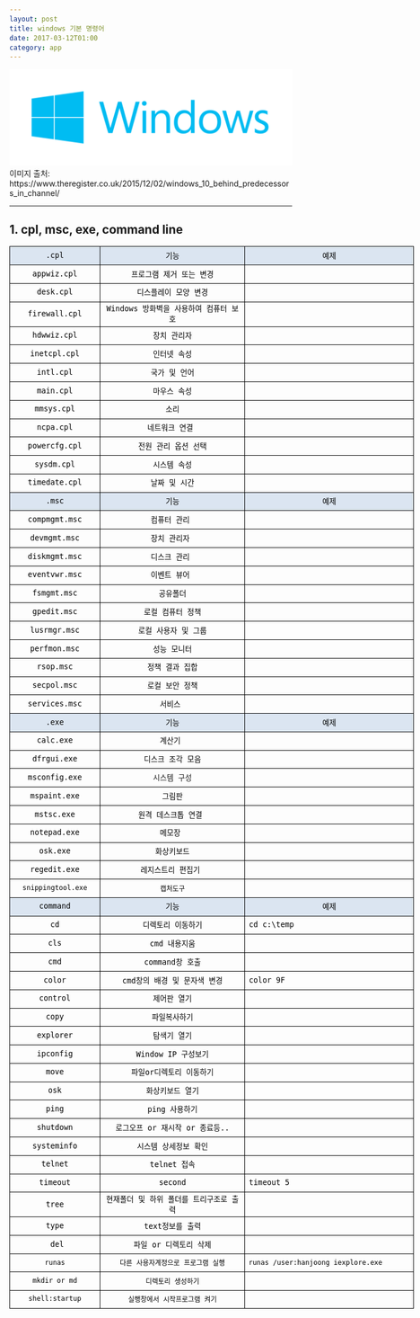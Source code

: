 ```yaml
---
layout: post
title: windows 기본 명령어
date: 2017-03-12T01:00
category: app
---
```


<img class="fit image" src="/images/post/windows.png">
이미지 출처: https://www.theregister.co.uk/2015/12/02/windows_10_behind_predecessors_in_channel/

---
## 1. cpl, msc, exe, command line
<p></p><table class="__se_tbl_ext" border="0" cellpadding="0" cellspacing="0" width="720" style="border-collapse:
 collapse;width:541pt">
 <colgroup><col width="152" style="mso-width-source:userset;mso-width-alt:4323;width:114pt">
 <col width="274" style="mso-width-source:userset;mso-width-alt:7793;width:206pt">
 <col width="294" style="mso-width-source:userset;mso-width-alt:8362;width:221pt">
 </colgroup><tbody><tr height="26" style="mso-height-source:userset;height:20.1pt">
  <td height="26" class="xl68" width="152" style="color:black;
	font-size:10.0pt;
	font-family:굴림, monospace;
	mso-font-charset:129;
	text-align:center;
	border:1px solid windowtext;
	background:#DBE5F1;
	mso-pattern:black none; height:20.1pt;width:114pt">.cpl</td>
  <td class="xl68" width="274" style="height:20.1pt; color:black;
	font-size:10.0pt;
	font-family:굴림, monospace;
	mso-font-charset:129;
	text-align:center;
	border:1px solid windowtext;
	background:#DBE5F1;
	mso-pattern:black none; border-left:none;width:206pt">기능</td>
  <td class="xl68" width="294" style="height:20.1pt; color:black;
	font-size:10.0pt;
	font-family:굴림, monospace;
	mso-font-charset:129;
	text-align:center;
	border:1px solid windowtext;
	background:#DBE5F1;
	mso-pattern:black none; border-left:none;width:221pt">예제</td>
 </tr>
 <tr height="26" style="mso-height-source:userset;height:20.1pt">
  <td height="26" class="xl69" style="width:114pt; color:black;
	font-size:10.0pt;
	font-family:굴림, monospace;
	mso-font-charset:129;
	text-align:center;
	border:1px solid windowtext; height:20.1pt;border-top:none">appwiz.cpl</td>
  <td class="xl69" style="height:20.1pt; width:206pt; color:black;
	font-size:10.0pt;
	font-family:굴림, monospace;
	mso-font-charset:129;
	text-align:center;
	border:1px solid windowtext; border-top:none;border-left:none">프로그램 제거 또는 변경</td>
  <td class="xl70" style="height:20.1pt; width:221pt; color:black;
	font-size:10.0pt;
	font-family:굴림, monospace;
	mso-font-charset:129;
	text-align:left;
	border:1px solid windowtext; border-top:none;border-left:none">　</td>
 </tr>
 <tr height="26" style="mso-height-source:userset;height:20.1pt">
  <td height="26" class="xl69" style="width:114pt; color:black;
	font-size:10.0pt;
	font-family:굴림, monospace;
	mso-font-charset:129;
	text-align:center;
	border:1px solid windowtext; height:20.1pt;border-top:none">desk.cpl</td>
  <td class="xl69" style="height:20.1pt; width:206pt; color:black;
	font-size:10.0pt;
	font-family:굴림, monospace;
	mso-font-charset:129;
	text-align:center;
	border:1px solid windowtext; border-top:none;border-left:none">디스플레이 모양 변경</td>
  <td class="xl70" style="height:20.1pt; width:221pt; color:black;
	font-size:10.0pt;
	font-family:굴림, monospace;
	mso-font-charset:129;
	text-align:left;
	border:1px solid windowtext; border-top:none;border-left:none">　</td>
 </tr>
 <tr height="26" style="mso-height-source:userset;height:20.1pt">
  <td height="26" class="xl69" style="width:114pt; color:black;
	font-size:10.0pt;
	font-family:굴림, monospace;
	mso-font-charset:129;
	text-align:center;
	border:1px solid windowtext; height:20.1pt;border-top:none">firewall.cpl</td>
  <td class="xl69" style="height:20.1pt; width:206pt; color:black;
	font-size:10.0pt;
	font-family:굴림, monospace;
	mso-font-charset:129;
	text-align:center;
	border:1px solid windowtext; border-top:none;border-left:none">Windows 방화벽을 사용하여 컴퓨터
  보호</td>
  <td class="xl70" style="height:20.1pt; width:221pt; color:black;
	font-size:10.0pt;
	font-family:굴림, monospace;
	mso-font-charset:129;
	text-align:left;
	border:1px solid windowtext; border-top:none;border-left:none">　</td>
 </tr>
 <tr height="26" style="mso-height-source:userset;height:20.1pt">
  <td height="26" class="xl69" style="width:114pt; color:black;
	font-size:10.0pt;
	font-family:굴림, monospace;
	mso-font-charset:129;
	text-align:center;
	border:1px solid windowtext; height:20.1pt;border-top:none">hdwwiz.cpl</td>
  <td class="xl69" style="height:20.1pt; width:206pt; color:black;
	font-size:10.0pt;
	font-family:굴림, monospace;
	mso-font-charset:129;
	text-align:center;
	border:1px solid windowtext; border-top:none;border-left:none">장치 관리자</td>
  <td class="xl70" style="height:20.1pt; width:221pt; color:black;
	font-size:10.0pt;
	font-family:굴림, monospace;
	mso-font-charset:129;
	text-align:left;
	border:1px solid windowtext; border-top:none;border-left:none">　</td>
 </tr>
 <tr height="26" style="mso-height-source:userset;height:20.1pt">
  <td height="26" class="xl69" style="width:114pt; color:black;
	font-size:10.0pt;
	font-family:굴림, monospace;
	mso-font-charset:129;
	text-align:center;
	border:1px solid windowtext; height:20.1pt;border-top:none">inetcpl.cpl</td>
  <td class="xl69" style="height:20.1pt; width:206pt; color:black;
	font-size:10.0pt;
	font-family:굴림, monospace;
	mso-font-charset:129;
	text-align:center;
	border:1px solid windowtext; border-top:none;border-left:none">인터넷 속성</td>
  <td class="xl70" style="height:20.1pt; width:221pt; color:black;
	font-size:10.0pt;
	font-family:굴림, monospace;
	mso-font-charset:129;
	text-align:left;
	border:1px solid windowtext; border-top:none;border-left:none">　</td>
 </tr>
 <tr height="26" style="mso-height-source:userset;height:20.1pt">
  <td height="26" class="xl69" style="width:114pt; color:black;
	font-size:10.0pt;
	font-family:굴림, monospace;
	mso-font-charset:129;
	text-align:center;
	border:1px solid windowtext; height:20.1pt;border-top:none">intl.cpl</td>
  <td class="xl69" style="height:20.1pt; width:206pt; color:black;
	font-size:10.0pt;
	font-family:굴림, monospace;
	mso-font-charset:129;
	text-align:center;
	border:1px solid windowtext; border-top:none;border-left:none">국가 및 언어</td>
  <td class="xl70" style="height:20.1pt; width:221pt; color:black;
	font-size:10.0pt;
	font-family:굴림, monospace;
	mso-font-charset:129;
	text-align:left;
	border:1px solid windowtext; border-top:none;border-left:none">　</td>
 </tr>
 <tr height="26" style="mso-height-source:userset;height:20.1pt">
  <td height="26" class="xl69" style="width:114pt; color:black;
	font-size:10.0pt;
	font-family:굴림, monospace;
	mso-font-charset:129;
	text-align:center;
	border:1px solid windowtext; height:20.1pt;border-top:none">main.cpl</td>
  <td class="xl69" style="height:20.1pt; width:206pt; color:black;
	font-size:10.0pt;
	font-family:굴림, monospace;
	mso-font-charset:129;
	text-align:center;
	border:1px solid windowtext; border-top:none;border-left:none">마우스 속성</td>
  <td class="xl70" style="height:20.1pt; width:221pt; color:black;
	font-size:10.0pt;
	font-family:굴림, monospace;
	mso-font-charset:129;
	text-align:left;
	border:1px solid windowtext; border-top:none;border-left:none">　</td>
 </tr>
 <tr height="26" style="mso-height-source:userset;height:20.1pt">
  <td height="26" class="xl69" style="width:114pt; color:black;
	font-size:10.0pt;
	font-family:굴림, monospace;
	mso-font-charset:129;
	text-align:center;
	border:1px solid windowtext; height:20.1pt;border-top:none">mmsys.cpl</td>
  <td class="xl69" style="height:20.1pt; width:206pt; color:black;
	font-size:10.0pt;
	font-family:굴림, monospace;
	mso-font-charset:129;
	text-align:center;
	border:1px solid windowtext; border-top:none;border-left:none">소리</td>
  <td class="xl70" style="height:20.1pt; width:221pt; color:black;
	font-size:10.0pt;
	font-family:굴림, monospace;
	mso-font-charset:129;
	text-align:left;
	border:1px solid windowtext; border-top:none;border-left:none">　</td>
 </tr>
 <tr height="26" style="mso-height-source:userset;height:20.1pt">
  <td height="26" class="xl69" style="width:114pt; color:black;
	font-size:10.0pt;
	font-family:굴림, monospace;
	mso-font-charset:129;
	text-align:center;
	border:1px solid windowtext; height:20.1pt;border-top:none">ncpa.cpl</td>
  <td class="xl69" style="height:20.1pt; width:206pt; color:black;
	font-size:10.0pt;
	font-family:굴림, monospace;
	mso-font-charset:129;
	text-align:center;
	border:1px solid windowtext; border-top:none;border-left:none">네트워크 연결&nbsp;</td>
  <td class="xl70" style="height:20.1pt; width:221pt; color:black;
	font-size:10.0pt;
	font-family:굴림, monospace;
	mso-font-charset:129;
	text-align:left;
	border:1px solid windowtext; border-top:none;border-left:none">　</td>
 </tr>
 <tr height="26" style="mso-height-source:userset;height:20.1pt">
  <td height="26" class="xl69" style="width:114pt; color:black;
	font-size:10.0pt;
	font-family:굴림, monospace;
	mso-font-charset:129;
	text-align:center;
	border:1px solid windowtext; height:20.1pt;border-top:none">powercfg.cpl</td>
  <td class="xl69" style="height:20.1pt; width:206pt; color:black;
	font-size:10.0pt;
	font-family:굴림, monospace;
	mso-font-charset:129;
	text-align:center;
	border:1px solid windowtext; border-top:none;border-left:none">전원 관리 옵션 선택</td>
  <td class="xl70" style="height:20.1pt; width:221pt; color:black;
	font-size:10.0pt;
	font-family:굴림, monospace;
	mso-font-charset:129;
	text-align:left;
	border:1px solid windowtext; border-top:none;border-left:none">　</td>
 </tr>
 <tr height="26" style="mso-height-source:userset;height:20.1pt">
  <td height="26" class="xl69" style="width:114pt; color:black;
	font-size:10.0pt;
	font-family:굴림, monospace;
	mso-font-charset:129;
	text-align:center;
	border:1px solid windowtext; height:20.1pt;border-top:none">sysdm.cpl</td>
  <td class="xl69" style="height:20.1pt; width:206pt; color:black;
	font-size:10.0pt;
	font-family:굴림, monospace;
	mso-font-charset:129;
	text-align:center;
	border:1px solid windowtext; border-top:none;border-left:none">시스템 속성</td>
  <td class="xl70" style="height:20.1pt; width:221pt; color:black;
	font-size:10.0pt;
	font-family:굴림, monospace;
	mso-font-charset:129;
	text-align:left;
	border:1px solid windowtext; border-top:none;border-left:none">　</td>
 </tr>
 <tr height="26" style="mso-height-source:userset;height:20.1pt">
  <td height="26" class="xl69" style="width:114pt; color:black;
	font-size:10.0pt;
	font-family:굴림, monospace;
	mso-font-charset:129;
	text-align:center;
	border:1px solid windowtext; height:20.1pt;border-top:none">timedate.cpl</td>
  <td class="xl69" style="height:20.1pt; width:206pt; color:black;
	font-size:10.0pt;
	font-family:굴림, monospace;
	mso-font-charset:129;
	text-align:center;
	border:1px solid windowtext; border-top:none;border-left:none">날짜 및 시간</td>
  <td class="xl70" style="height:20.1pt; width:221pt; color:black;
	font-size:10.0pt;
	font-family:굴림, monospace;
	mso-font-charset:129;
	text-align:left;
	border:1px solid windowtext; border-top:none;border-left:none">　</td>
 </tr>
 <tr height="26" style="mso-height-source:userset;height:20.1pt">
  <td height="26" class="xl68" style="width:114pt; color:black;
	font-size:10.0pt;
	font-family:굴림, monospace;
	mso-font-charset:129;
	text-align:center;
	border:1px solid windowtext;
	background:#DBE5F1;
	mso-pattern:black none; height:20.1pt;border-top:none">.msc</td>
  <td class="xl68" style="height:20.1pt; width:206pt; color:black;
	font-size:10.0pt;
	font-family:굴림, monospace;
	mso-font-charset:129;
	text-align:center;
	border:1px solid windowtext;
	background:#DBE5F1;
	mso-pattern:black none; border-top:none;border-left:none">기능</td>
  <td class="xl68" style="height:20.1pt; width:221pt; color:black;
	font-size:10.0pt;
	font-family:굴림, monospace;
	mso-font-charset:129;
	text-align:center;
	border:1px solid windowtext;
	background:#DBE5F1;
	mso-pattern:black none; border-top:none;border-left:none">예제</td>
 </tr>
 <tr height="26" style="mso-height-source:userset;height:20.1pt">
  <td height="26" class="xl69" style="width:114pt; color:black;
	font-size:10.0pt;
	font-family:굴림, monospace;
	mso-font-charset:129;
	text-align:center;
	border:1px solid windowtext; height:20.1pt;border-top:none">compmgmt.msc</td>
  <td class="xl69" style="height:20.1pt; width:206pt; color:black;
	font-size:10.0pt;
	font-family:굴림, monospace;
	mso-font-charset:129;
	text-align:center;
	border:1px solid windowtext; border-top:none;border-left:none">컴퓨터 관리&nbsp;</td>
  <td class="xl70" style="height:20.1pt; width:221pt; color:black;
	font-size:10.0pt;
	font-family:굴림, monospace;
	mso-font-charset:129;
	text-align:left;
	border:1px solid windowtext; border-top:none;border-left:none">　</td>
 </tr>
 <tr height="26" style="mso-height-source:userset;height:20.1pt">
  <td height="26" class="xl69" style="width:114pt; color:black;
	font-size:10.0pt;
	font-family:굴림, monospace;
	mso-font-charset:129;
	text-align:center;
	border:1px solid windowtext; height:20.1pt;border-top:none">devmgmt.msc</td>
  <td class="xl69" style="height:20.1pt; width:206pt; color:black;
	font-size:10.0pt;
	font-family:굴림, monospace;
	mso-font-charset:129;
	text-align:center;
	border:1px solid windowtext; border-top:none;border-left:none">장치 관리자&nbsp;</td>
  <td class="xl70" style="height:20.1pt; width:221pt; color:black;
	font-size:10.0pt;
	font-family:굴림, monospace;
	mso-font-charset:129;
	text-align:left;
	border:1px solid windowtext; border-top:none;border-left:none">　</td>
 </tr>
 <tr height="26" style="mso-height-source:userset;height:20.1pt">
  <td height="26" class="xl69" style="width:114pt; color:black;
	font-size:10.0pt;
	font-family:굴림, monospace;
	mso-font-charset:129;
	text-align:center;
	border:1px solid windowtext; height:20.1pt;border-top:none">diskmgmt.msc</td>
  <td class="xl69" style="height:20.1pt; width:206pt; color:black;
	font-size:10.0pt;
	font-family:굴림, monospace;
	mso-font-charset:129;
	text-align:center;
	border:1px solid windowtext; border-top:none;border-left:none">디스크 관리&nbsp;</td>
  <td class="xl70" style="height:20.1pt; width:221pt; color:black;
	font-size:10.0pt;
	font-family:굴림, monospace;
	mso-font-charset:129;
	text-align:left;
	border:1px solid windowtext; border-top:none;border-left:none">　</td>
 </tr>
 <tr height="26" style="mso-height-source:userset;height:20.1pt">
  <td height="26" class="xl69" style="width:114pt; color:black;
	font-size:10.0pt;
	font-family:굴림, monospace;
	mso-font-charset:129;
	text-align:center;
	border:1px solid windowtext; height:20.1pt;border-top:none">eventvwr.msc</td>
  <td class="xl69" style="height:20.1pt; width:206pt; color:black;
	font-size:10.0pt;
	font-family:굴림, monospace;
	mso-font-charset:129;
	text-align:center;
	border:1px solid windowtext; border-top:none;border-left:none">이벤트 뷰어&nbsp;</td>
  <td class="xl70" style="height:20.1pt; width:221pt; color:black;
	font-size:10.0pt;
	font-family:굴림, monospace;
	mso-font-charset:129;
	text-align:left;
	border:1px solid windowtext; border-top:none;border-left:none">　</td>
 </tr>
 <tr height="26" style="mso-height-source:userset;height:20.1pt">
  <td height="26" class="xl69" style="width:114pt; color:black;
	font-size:10.0pt;
	font-family:굴림, monospace;
	mso-font-charset:129;
	text-align:center;
	border:1px solid windowtext; height:20.1pt;border-top:none">fsmgmt.msc</td>
  <td class="xl69" style="height:20.1pt; width:206pt; color:black;
	font-size:10.0pt;
	font-family:굴림, monospace;
	mso-font-charset:129;
	text-align:center;
	border:1px solid windowtext; border-top:none;border-left:none">공유폴더</td>
  <td class="xl70" style="height:20.1pt; width:221pt; color:black;
	font-size:10.0pt;
	font-family:굴림, monospace;
	mso-font-charset:129;
	text-align:left;
	border:1px solid windowtext; border-top:none;border-left:none">　</td>
 </tr>
 <tr height="26" style="mso-height-source:userset;height:20.1pt">
  <td height="26" class="xl69" style="width:114pt; color:black;
	font-size:10.0pt;
	font-family:굴림, monospace;
	mso-font-charset:129;
	text-align:center;
	border:1px solid windowtext; height:20.1pt;border-top:none">gpedit.msc</td>
  <td class="xl69" style="height:20.1pt; width:206pt; color:black;
	font-size:10.0pt;
	font-family:굴림, monospace;
	mso-font-charset:129;
	text-align:center;
	border:1px solid windowtext; border-top:none;border-left:none">로컬 컴퓨터 정책</td>
  <td class="xl70" style="height:20.1pt; width:221pt; color:black;
	font-size:10.0pt;
	font-family:굴림, monospace;
	mso-font-charset:129;
	text-align:left;
	border:1px solid windowtext; border-top:none;border-left:none">　</td>
 </tr>
 <tr height="26" style="mso-height-source:userset;height:20.1pt">
  <td height="26" class="xl69" style="width:114pt; color:black;
	font-size:10.0pt;
	font-family:굴림, monospace;
	mso-font-charset:129;
	text-align:center;
	border:1px solid windowtext; height:20.1pt;border-top:none">lusrmgr.msc</td>
  <td class="xl69" style="height:20.1pt; width:206pt; color:black;
	font-size:10.0pt;
	font-family:굴림, monospace;
	mso-font-charset:129;
	text-align:center;
	border:1px solid windowtext; border-top:none;border-left:none">로컬 사용자 및 그룹</td>
  <td class="xl70" style="height:20.1pt; width:221pt; color:black;
	font-size:10.0pt;
	font-family:굴림, monospace;
	mso-font-charset:129;
	text-align:left;
	border:1px solid windowtext; border-top:none;border-left:none">　</td>
 </tr>
 <tr height="26" style="mso-height-source:userset;height:20.1pt">
  <td height="26" class="xl69" style="width:114pt; color:black;
	font-size:10.0pt;
	font-family:굴림, monospace;
	mso-font-charset:129;
	text-align:center;
	border:1px solid windowtext; height:20.1pt;border-top:none">perfmon.msc</td>
  <td class="xl69" style="height:20.1pt; width:206pt; color:black;
	font-size:10.0pt;
	font-family:굴림, monospace;
	mso-font-charset:129;
	text-align:center;
	border:1px solid windowtext; border-top:none;border-left:none">성능 모니터</td>
  <td class="xl70" style="height:20.1pt; width:221pt; color:black;
	font-size:10.0pt;
	font-family:굴림, monospace;
	mso-font-charset:129;
	text-align:left;
	border:1px solid windowtext; border-top:none;border-left:none">　</td>
 </tr>
 <tr height="26" style="mso-height-source:userset;height:20.1pt">
  <td height="26" class="xl69" style="width:114pt; color:black;
	font-size:10.0pt;
	font-family:굴림, monospace;
	mso-font-charset:129;
	text-align:center;
	border:1px solid windowtext; height:20.1pt;border-top:none">rsop.msc</td>
  <td class="xl69" style="height:20.1pt; width:206pt; color:black;
	font-size:10.0pt;
	font-family:굴림, monospace;
	mso-font-charset:129;
	text-align:center;
	border:1px solid windowtext; border-top:none;border-left:none">정책 결과 집합</td>
  <td class="xl70" style="height:20.1pt; width:221pt; color:black;
	font-size:10.0pt;
	font-family:굴림, monospace;
	mso-font-charset:129;
	text-align:left;
	border:1px solid windowtext; border-top:none;border-left:none">　</td>
 </tr>
 <tr height="26" style="mso-height-source:userset;height:20.1pt">
  <td height="26" class="xl69" style="width:114pt; color:black;
	font-size:10.0pt;
	font-family:굴림, monospace;
	mso-font-charset:129;
	text-align:center;
	border:1px solid windowtext; height:20.1pt;border-top:none">secpol.msc</td>
  <td class="xl69" style="height:20.1pt; width:206pt; color:black;
	font-size:10.0pt;
	font-family:굴림, monospace;
	mso-font-charset:129;
	text-align:center;
	border:1px solid windowtext; border-top:none;border-left:none">로컬 보안 정책</td>
  <td class="xl70" style="height:20.1pt; width:221pt; color:black;
	font-size:10.0pt;
	font-family:굴림, monospace;
	mso-font-charset:129;
	text-align:left;
	border:1px solid windowtext; border-top:none;border-left:none">　</td>
 </tr>
 <tr height="26" style="mso-height-source:userset;height:20.1pt">
  <td height="26" class="xl69" style="width:114pt; color:black;
	font-size:10.0pt;
	font-family:굴림, monospace;
	mso-font-charset:129;
	text-align:center;
	border:1px solid windowtext; height:20.1pt;border-top:none">services.msc</td>
  <td class="xl69" style="height:20.1pt; width:206pt; color:black;
	font-size:10.0pt;
	font-family:굴림, monospace;
	mso-font-charset:129;
	text-align:center;
	border:1px solid windowtext; border-top:none;border-left:none">서비스&nbsp;</td>
  <td class="xl70" style="height:20.1pt; width:221pt; color:black;
	font-size:10.0pt;
	font-family:굴림, monospace;
	mso-font-charset:129;
	text-align:left;
	border:1px solid windowtext; border-top:none;border-left:none">　</td>
 </tr>
 <tr height="26" style="mso-height-source:userset;height:20.1pt">
  <td height="26" class="xl68" style="width:114pt; color:black;
	font-size:10.0pt;
	font-family:굴림, monospace;
	mso-font-charset:129;
	text-align:center;
	border:1px solid windowtext;
	background:#DBE5F1;
	mso-pattern:black none; height:20.1pt;border-top:none">.exe</td>
  <td class="xl68" style="height:20.1pt; width:206pt; color:black;
	font-size:10.0pt;
	font-family:굴림, monospace;
	mso-font-charset:129;
	text-align:center;
	border:1px solid windowtext;
	background:#DBE5F1;
	mso-pattern:black none; border-top:none;border-left:none">기능</td>
  <td class="xl68" style="height:20.1pt; width:221pt; color:black;
	font-size:10.0pt;
	font-family:굴림, monospace;
	mso-font-charset:129;
	text-align:center;
	border:1px solid windowtext;
	background:#DBE5F1;
	mso-pattern:black none; border-top:none;border-left:none">예제</td>
 </tr>
 <tr height="26" style="mso-height-source:userset;height:20.1pt">
  <td height="26" class="xl69" style="width:114pt; color:black;
	font-size:10.0pt;
	font-family:굴림, monospace;
	mso-font-charset:129;
	text-align:center;
	border:1px solid windowtext; height:20.1pt;border-top:none">calc.exe</td>
  <td class="xl69" style="height:20.1pt; width:206pt; color:black;
	font-size:10.0pt;
	font-family:굴림, monospace;
	mso-font-charset:129;
	text-align:center;
	border:1px solid windowtext; border-top:none;border-left:none">계산기&nbsp;</td>
  <td class="xl70" style="height:20.1pt; width:221pt; color:black;
	font-size:10.0pt;
	font-family:굴림, monospace;
	mso-font-charset:129;
	text-align:left;
	border:1px solid windowtext; border-top:none;border-left:none">　</td>
 </tr>
 <tr height="26" style="mso-height-source:userset;height:20.1pt">
  <td height="26" class="xl69" style="width:114pt; color:black;
	font-size:10.0pt;
	font-family:굴림, monospace;
	mso-font-charset:129;
	text-align:center;
	border:1px solid windowtext; height:20.1pt;border-top:none">dfrgui.exe</td>
  <td class="xl69" style="height:20.1pt; width:206pt; color:black;
	font-size:10.0pt;
	font-family:굴림, monospace;
	mso-font-charset:129;
	text-align:center;
	border:1px solid windowtext; border-top:none;border-left:none">디스크 조각 모음</td>
  <td class="xl70" style="height:20.1pt; width:221pt; color:black;
	font-size:10.0pt;
	font-family:굴림, monospace;
	mso-font-charset:129;
	text-align:left;
	border:1px solid windowtext; border-top:none;border-left:none">　</td>
 </tr>
 <tr height="26" style="mso-height-source:userset;height:20.1pt">
  <td height="26" class="xl69" style="width:114pt; color:black;
	font-size:10.0pt;
	font-family:굴림, monospace;
	mso-font-charset:129;
	text-align:center;
	border:1px solid windowtext; height:20.1pt;border-top:none">msconfig.exe</td>
  <td class="xl71" style="height:20.1pt; width:206pt; font-size:10.0pt;
	font-family:굴림, monospace;
	mso-font-charset:129;
	text-align:center;
	border:1px solid windowtext; border-top:none;border-left:none">시스템 구성</td>
  <td class="xl70" style="height:20.1pt; width:221pt; color:black;
	font-size:10.0pt;
	font-family:굴림, monospace;
	mso-font-charset:129;
	text-align:left;
	border:1px solid windowtext; border-top:none;border-left:none">　</td>
 </tr>
 <tr height="26" style="mso-height-source:userset;height:20.1pt">
  <td height="26" class="xl69" style="width:114pt; color:black;
	font-size:10.0pt;
	font-family:굴림, monospace;
	mso-font-charset:129;
	text-align:center;
	border:1px solid windowtext; height:20.1pt;border-top:none">mspaint.exe</td>
  <td class="xl69" style="height:20.1pt; width:206pt; color:black;
	font-size:10.0pt;
	font-family:굴림, monospace;
	mso-font-charset:129;
	text-align:center;
	border:1px solid windowtext; border-top:none;border-left:none">그림판</td>
  <td class="xl70" style="height:20.1pt; width:221pt; color:black;
	font-size:10.0pt;
	font-family:굴림, monospace;
	mso-font-charset:129;
	text-align:left;
	border:1px solid windowtext; border-top:none;border-left:none">　</td>
 </tr>
 <tr height="26" style="mso-height-source:userset;height:20.1pt">
  <td height="26" class="xl69" style="width:114pt; color:black;
	font-size:10.0pt;
	font-family:굴림, monospace;
	mso-font-charset:129;
	text-align:center;
	border:1px solid windowtext; height:20.1pt;border-top:none">mstsc.exe</td>
  <td class="xl69" style="height:20.1pt; width:206pt; color:black;
	font-size:10.0pt;
	font-family:굴림, monospace;
	mso-font-charset:129;
	text-align:center;
	border:1px solid windowtext; border-top:none;border-left:none">원격 데스크톱 연결&nbsp;</td>
  <td class="xl70" style="height:20.1pt; width:221pt; color:black;
	font-size:10.0pt;
	font-family:굴림, monospace;
	mso-font-charset:129;
	text-align:left;
	border:1px solid windowtext; border-top:none;border-left:none">　</td>
 </tr>
 <tr height="26" style="mso-height-source:userset;height:20.1pt">
  <td height="26" class="xl69" style="width:114pt; color:black;
	font-size:10.0pt;
	font-family:굴림, monospace;
	mso-font-charset:129;
	text-align:center;
	border:1px solid windowtext; height:20.1pt;border-top:none">notepad.exe</td>
  <td class="xl69" style="height:20.1pt; width:206pt; color:black;
	font-size:10.0pt;
	font-family:굴림, monospace;
	mso-font-charset:129;
	text-align:center;
	border:1px solid windowtext; border-top:none;border-left:none">메모장&nbsp;</td>
  <td class="xl70" style="height:20.1pt; width:221pt; color:black;
	font-size:10.0pt;
	font-family:굴림, monospace;
	mso-font-charset:129;
	text-align:left;
	border:1px solid windowtext; border-top:none;border-left:none">　</td>
 </tr>
 <tr height="26" style="mso-height-source:userset;height:20.1pt">
  <td height="26" class="xl69" style="width:114pt; color:black;
	font-size:10.0pt;
	font-family:굴림, monospace;
	mso-font-charset:129;
	text-align:center;
	border:1px solid windowtext; height:20.1pt;border-top:none">osk.exe</td>
  <td class="xl69" style="height:20.1pt; width:206pt; color:black;
	font-size:10.0pt;
	font-family:굴림, monospace;
	mso-font-charset:129;
	text-align:center;
	border:1px solid windowtext; border-top:none;border-left:none">화상키보드</td>
  <td class="xl70" style="height:20.1pt; width:221pt; color:black;
	font-size:10.0pt;
	font-family:굴림, monospace;
	mso-font-charset:129;
	text-align:left;
	border:1px solid windowtext; border-top:none;border-left:none">　</td>
 </tr>
 <tr height="26" style="mso-height-source:userset;height:20.1pt">
  <td height="26" class="xl69" style="width:114pt; color:black;
	font-size:10.0pt;
	font-family:굴림, monospace;
	mso-font-charset:129;
	text-align:center;
	border:1px solid windowtext; height:20.1pt;border-top:none">regedit.exe</td>
  <td class="xl69" style="height:20.1pt; width:206pt; color:black;
	font-size:10.0pt;
	font-family:굴림, monospace;
	mso-font-charset:129;
	text-align:center;
	border:1px solid windowtext; border-top:none;border-left:none">레지스트리 편집기&nbsp;</td>
  <td class="xl70" style="height:20.1pt; width:221pt; color:black;
	font-size:10.0pt;
	font-family:굴림, monospace;
	mso-font-charset:129;
	text-align:left;
	border:1px solid windowtext; border-top:none;border-left:none">　</td>
 </tr>
 <tr height="26" style="mso-height-source:userset;height:20.1pt">
  <td height="26" class="xl72" style="width:114pt; color:windowtext;
	font-size:9.0pt;
	font-family:굴림, monospace;
	mso-font-charset:129;
	text-align:center;
	border:1px solid windowtext; height:20.1pt;border-top:none">snippingtool.exe</td>
  <td class="xl72" style="height:20.1pt; width:206pt; color:windowtext;
	font-size:9.0pt;
	font-family:굴림, monospace;
	mso-font-charset:129;
	text-align:center;
	border:1px solid windowtext; border-top:none;border-left:none">캡처도구</td>
  <td class="xl70" style="height:20.1pt; width:221pt; color:black;
	font-size:10.0pt;
	font-family:굴림, monospace;
	mso-font-charset:129;
	text-align:left;
	border:1px solid windowtext; border-top:none;border-left:none">　</td>
 </tr>
 <tr height="26" style="mso-height-source:userset;height:20.1pt">
  <td height="26" class="xl68" style="width:114pt; color:black;
	font-size:10.0pt;
	font-family:굴림, monospace;
	mso-font-charset:129;
	text-align:center;
	border:1px solid windowtext;
	background:#DBE5F1;
	mso-pattern:black none; height:20.1pt;border-top:none">command</td>
  <td class="xl68" style="height:20.1pt; width:206pt; color:black;
	font-size:10.0pt;
	font-family:굴림, monospace;
	mso-font-charset:129;
	text-align:center;
	border:1px solid windowtext;
	background:#DBE5F1;
	mso-pattern:black none; border-top:none;border-left:none">기능</td>
  <td class="xl68" style="height:20.1pt; width:221pt; color:black;
	font-size:10.0pt;
	font-family:굴림, monospace;
	mso-font-charset:129;
	text-align:center;
	border:1px solid windowtext;
	background:#DBE5F1;
	mso-pattern:black none; border-top:none;border-left:none">예제</td>
 </tr>
 <tr height="26" style="mso-height-source:userset;height:20.1pt">
  <td height="26" class="xl69" style="width:114pt; color:black;
	font-size:10.0pt;
	font-family:굴림, monospace;
	mso-font-charset:129;
	text-align:center;
	border:1px solid windowtext; height:20.1pt;border-top:none">cd</td>
  <td class="xl69" style="height:20.1pt; width:206pt; color:black;
	font-size:10.0pt;
	font-family:굴림, monospace;
	mso-font-charset:129;
	text-align:center;
	border:1px solid windowtext; border-top:none;border-left:none">디렉토리 이동하기</td>
  <td class="xl70" style="height:20.1pt; width:221pt; color:black;
	font-size:10.0pt;
	font-family:굴림, monospace;
	mso-font-charset:129;
	text-align:left;
	border:1px solid windowtext; border-top:none;border-left:none">cd c:\temp</td>
 </tr>
 <tr height="26" style="mso-height-source:userset;height:20.1pt">
  <td height="26" class="xl69" style="width:114pt; color:black;
	font-size:10.0pt;
	font-family:굴림, monospace;
	mso-font-charset:129;
	text-align:center;
	border:1px solid windowtext; height:20.1pt;border-top:none">cls</td>
  <td class="xl69" style="height:20.1pt; width:206pt; color:black;
	font-size:10.0pt;
	font-family:굴림, monospace;
	mso-font-charset:129;
	text-align:center;
	border:1px solid windowtext; border-top:none;border-left:none">cmd&nbsp;내용지움</td>
  <td class="xl70" style="height:20.1pt; width:221pt; color:black;
	font-size:10.0pt;
	font-family:굴림, monospace;
	mso-font-charset:129;
	text-align:left;
	border:1px solid windowtext; border-top:none;border-left:none">　</td>
 </tr>
 <tr height="26" style="mso-height-source:userset;height:20.1pt">
  <td height="26" class="xl69" style="width:114pt; color:black;
	font-size:10.0pt;
	font-family:굴림, monospace;
	mso-font-charset:129;
	text-align:center;
	border:1px solid windowtext; height:20.1pt;border-top:none">cmd</td>
  <td class="xl69" style="height:20.1pt; width:206pt; color:black;
	font-size:10.0pt;
	font-family:굴림, monospace;
	mso-font-charset:129;
	text-align:center;
	border:1px solid windowtext; border-top:none;border-left:none">command창 호출</td>
  <td class="xl70" style="height:20.1pt; width:221pt; color:black;
	font-size:10.0pt;
	font-family:굴림, monospace;
	mso-font-charset:129;
	text-align:left;
	border:1px solid windowtext; border-top:none;border-left:none">　</td>
 </tr>
 <tr height="26" style="mso-height-source:userset;height:20.1pt">
  <td height="26" class="xl69" style="width:114pt; color:black;
	font-size:10.0pt;
	font-family:굴림, monospace;
	mso-font-charset:129;
	text-align:center;
	border:1px solid windowtext; height:20.1pt;border-top:none">color</td>
  <td class="xl69" style="height:20.1pt; width:206pt; color:black;
	font-size:10.0pt;
	font-family:굴림, monospace;
	mso-font-charset:129;
	text-align:center;
	border:1px solid windowtext; border-top:none;border-left:none">cmd창의 배경 및 문자색 변경</td>
  <td class="xl70" style="height:20.1pt; width:221pt; color:black;
	font-size:10.0pt;
	font-family:굴림, monospace;
	mso-font-charset:129;
	text-align:left;
	border:1px solid windowtext; border-top:none;border-left:none">color 9F</td>
 </tr>
 <tr height="26" style="mso-height-source:userset;height:20.1pt">
  <td height="26" class="xl69" style="width:114pt; color:black;
	font-size:10.0pt;
	font-family:굴림, monospace;
	mso-font-charset:129;
	text-align:center;
	border:1px solid windowtext; height:20.1pt;border-top:none">control</td>
  <td class="xl69" style="height:20.1pt; width:206pt; color:black;
	font-size:10.0pt;
	font-family:굴림, monospace;
	mso-font-charset:129;
	text-align:center;
	border:1px solid windowtext; border-top:none;border-left:none">제어판 열기</td>
  <td class="xl70" style="height:20.1pt; width:221pt; color:black;
	font-size:10.0pt;
	font-family:굴림, monospace;
	mso-font-charset:129;
	text-align:left;
	border:1px solid windowtext; border-top:none;border-left:none">　</td>
 </tr>
 <tr height="26" style="mso-height-source:userset;height:20.1pt">
  <td height="26" class="xl69" style="width:114pt; color:black;
	font-size:10.0pt;
	font-family:굴림, monospace;
	mso-font-charset:129;
	text-align:center;
	border:1px solid windowtext; height:20.1pt;border-top:none">copy</td>
  <td class="xl69" style="height:20.1pt; width:206pt; color:black;
	font-size:10.0pt;
	font-family:굴림, monospace;
	mso-font-charset:129;
	text-align:center;
	border:1px solid windowtext; border-top:none;border-left:none">파일복사하기</td>
  <td class="xl70" style="height:20.1pt; width:221pt; color:black;
	font-size:10.0pt;
	font-family:굴림, monospace;
	mso-font-charset:129;
	text-align:left;
	border:1px solid windowtext; border-top:none;border-left:none">　</td>
 </tr>
 <tr height="26" style="mso-height-source:userset;height:20.1pt">
  <td height="26" class="xl69" style="width:114pt; color:black;
	font-size:10.0pt;
	font-family:굴림, monospace;
	mso-font-charset:129;
	text-align:center;
	border:1px solid windowtext; height:20.1pt;border-top:none">explorer</td>
  <td class="xl69" style="height:20.1pt; width:206pt; color:black;
	font-size:10.0pt;
	font-family:굴림, monospace;
	mso-font-charset:129;
	text-align:center;
	border:1px solid windowtext; border-top:none;border-left:none">탐색기 열기</td>
  <td class="xl70" style="height:20.1pt; width:221pt; color:black;
	font-size:10.0pt;
	font-family:굴림, monospace;
	mso-font-charset:129;
	text-align:left;
	border:1px solid windowtext; border-top:none;border-left:none">　</td>
 </tr>
 <tr height="26" style="mso-height-source:userset;height:20.1pt">
  <td height="26" class="xl69" style="width:114pt; color:black;
	font-size:10.0pt;
	font-family:굴림, monospace;
	mso-font-charset:129;
	text-align:center;
	border:1px solid windowtext; height:20.1pt;border-top:none">ipconfig</td>
  <td class="xl69" style="height:20.1pt; width:206pt; color:black;
	font-size:10.0pt;
	font-family:굴림, monospace;
	mso-font-charset:129;
	text-align:center;
	border:1px solid windowtext; border-top:none;border-left:none">Window IP 구성보기</td>
  <td class="xl70" style="height:20.1pt; width:221pt; color:black;
	font-size:10.0pt;
	font-family:굴림, monospace;
	mso-font-charset:129;
	text-align:left;
	border:1px solid windowtext; border-top:none;border-left:none">　</td>
 </tr>
 <tr height="26" style="mso-height-source:userset;height:20.1pt">
  <td height="26" class="xl69" style="width:114pt; color:black;
	font-size:10.0pt;
	font-family:굴림, monospace;
	mso-font-charset:129;
	text-align:center;
	border:1px solid windowtext; height:20.1pt;border-top:none">move</td>
  <td class="xl69" style="height:20.1pt; width:206pt; color:black;
	font-size:10.0pt;
	font-family:굴림, monospace;
	mso-font-charset:129;
	text-align:center;
	border:1px solid windowtext; border-top:none;border-left:none">파일or디렉토리 이동하기</td>
  <td class="xl70" style="height:20.1pt; width:221pt; color:black;
	font-size:10.0pt;
	font-family:굴림, monospace;
	mso-font-charset:129;
	text-align:left;
	border:1px solid windowtext; border-top:none;border-left:none">　</td>
 </tr>
 <tr height="26" style="mso-height-source:userset;height:20.1pt">
  <td height="26" class="xl69" style="width:114pt; color:black;
	font-size:10.0pt;
	font-family:굴림, monospace;
	mso-font-charset:129;
	text-align:center;
	border:1px solid windowtext; height:20.1pt;border-top:none">osk</td>
  <td class="xl69" style="height:20.1pt; width:206pt; color:black;
	font-size:10.0pt;
	font-family:굴림, monospace;
	mso-font-charset:129;
	text-align:center;
	border:1px solid windowtext; border-top:none;border-left:none">화상키보드 열기</td>
  <td class="xl70" style="height:20.1pt; width:221pt; color:black;
	font-size:10.0pt;
	font-family:굴림, monospace;
	mso-font-charset:129;
	text-align:left;
	border:1px solid windowtext; border-top:none;border-left:none">　</td>
 </tr>
 <tr height="26" style="mso-height-source:userset;height:20.1pt">
  <td height="26" class="xl69" style="width:114pt; color:black;
	font-size:10.0pt;
	font-family:굴림, monospace;
	mso-font-charset:129;
	text-align:center;
	border:1px solid windowtext; height:20.1pt;border-top:none">ping</td>
  <td class="xl69" style="height:20.1pt; width:206pt; color:black;
	font-size:10.0pt;
	font-family:굴림, monospace;
	mso-font-charset:129;
	text-align:center;
	border:1px solid windowtext; border-top:none;border-left:none">ping 사용하기</td>
  <td class="xl70" style="height:20.1pt; width:221pt; color:black;
	font-size:10.0pt;
	font-family:굴림, monospace;
	mso-font-charset:129;
	text-align:left;
	border:1px solid windowtext; border-top:none;border-left:none">　</td>
 </tr>
 <tr height="26" style="mso-height-source:userset;height:20.1pt">
  <td height="26" class="xl69" style="width:114pt; color:black;
	font-size:10.0pt;
	font-family:굴림, monospace;
	mso-font-charset:129;
	text-align:center;
	border:1px solid windowtext; height:20.1pt;border-top:none">shutdown</td>
  <td class="xl69" style="height:20.1pt; width:206pt; color:black;
	font-size:10.0pt;
	font-family:굴림, monospace;
	mso-font-charset:129;
	text-align:center;
	border:1px solid windowtext; border-top:none;border-left:none">로그오프 or 재시작 or 종료등..</td>
  <td class="xl70" style="height:20.1pt; width:221pt; color:black;
	font-size:10.0pt;
	font-family:굴림, monospace;
	mso-font-charset:129;
	text-align:left;
	border:1px solid windowtext; border-top:none;border-left:none">　</td>
 </tr>
 <tr height="26" style="mso-height-source:userset;height:20.1pt">
  <td height="26" class="xl69" style="width:114pt; color:black;
	font-size:10.0pt;
	font-family:굴림, monospace;
	mso-font-charset:129;
	text-align:center;
	border:1px solid windowtext; height:20.1pt;border-top:none">systeminfo</td>
  <td class="xl69" style="height:20.1pt; width:206pt; color:black;
	font-size:10.0pt;
	font-family:굴림, monospace;
	mso-font-charset:129;
	text-align:center;
	border:1px solid windowtext; border-top:none;border-left:none">시스템 상세정보 확인</td>
  <td class="xl70" style="height:20.1pt; width:221pt; color:black;
	font-size:10.0pt;
	font-family:굴림, monospace;
	mso-font-charset:129;
	text-align:left;
	border:1px solid windowtext; border-top:none;border-left:none">　</td>
 </tr>
 <tr height="26" style="mso-height-source:userset;height:20.1pt">
  <td height="26" class="xl69" style="width:114pt; color:black;
	font-size:10.0pt;
	font-family:굴림, monospace;
	mso-font-charset:129;
	text-align:center;
	border:1px solid windowtext; height:20.1pt;border-top:none">telnet</td>
  <td class="xl69" style="height:20.1pt; width:206pt; color:black;
	font-size:10.0pt;
	font-family:굴림, monospace;
	mso-font-charset:129;
	text-align:center;
	border:1px solid windowtext; border-top:none;border-left:none">telnet 접속</td>
  <td class="xl70" style="height:20.1pt; width:221pt; color:black;
	font-size:10.0pt;
	font-family:굴림, monospace;
	mso-font-charset:129;
	text-align:left;
	border:1px solid windowtext; border-top:none;border-left:none">　</td>
 </tr>
 <tr height="26" style="mso-height-source:userset;height:20.1pt">
  <td height="26" class="xl69" style="width:114pt; color:black;
	font-size:10.0pt;
	font-family:굴림, monospace;
	mso-font-charset:129;
	text-align:center;
	border:1px solid windowtext; height:20.1pt;border-top:none">timeout</td>
  <td class="xl69" style="height:20.1pt; width:206pt; color:black;
	font-size:10.0pt;
	font-family:굴림, monospace;
	mso-font-charset:129;
	text-align:center;
	border:1px solid windowtext; border-top:none;border-left:none">second</td>
  <td class="xl70" style="height:20.1pt; width:221pt; color:black;
	font-size:10.0pt;
	font-family:굴림, monospace;
	mso-font-charset:129;
	text-align:left;
	border:1px solid windowtext; border-top:none;border-left:none">timeout 5</td>
 </tr>
 <tr height="26" style="mso-height-source:userset;height:20.1pt">
  <td height="26" class="xl69" style="width:114pt; color:black;
	font-size:10.0pt;
	font-family:굴림, monospace;
	mso-font-charset:129;
	text-align:center;
	border:1px solid windowtext; height:20.1pt;border-top:none">tree</td>
  <td class="xl69" style="height:20.1pt; width:206pt; color:black;
	font-size:10.0pt;
	font-family:굴림, monospace;
	mso-font-charset:129;
	text-align:center;
	border:1px solid windowtext; border-top:none;border-left:none">현재폴더 및 하위 폴더를 트리구조로
  출력</td>
  <td class="xl70" style="height:20.1pt; width:221pt; color:black;
	font-size:10.0pt;
	font-family:굴림, monospace;
	mso-font-charset:129;
	text-align:left;
	border:1px solid windowtext; border-top:none;border-left:none">　</td>
 </tr>
 <tr height="26" style="mso-height-source:userset;height:20.1pt">
  <td height="26" class="xl69" style="width:114pt; color:black;
	font-size:10.0pt;
	font-family:굴림, monospace;
	mso-font-charset:129;
	text-align:center;
	border:1px solid windowtext; height:20.1pt;border-top:none">type</td>
  <td class="xl69" style="height:20.1pt; width:206pt; color:black;
	font-size:10.0pt;
	font-family:굴림, monospace;
	mso-font-charset:129;
	text-align:center;
	border:1px solid windowtext; border-top:none;border-left:none">text정보를 출력</td>
  <td class="xl70" style="height:20.1pt; width:221pt; color:black;
	font-size:10.0pt;
	font-family:굴림, monospace;
	mso-font-charset:129;
	text-align:left;
	border:1px solid windowtext; border-top:none;border-left:none">　</td>
 </tr>
 <tr height="26" style="mso-height-source:userset;height:20.1pt">
  <td height="26" class="xl73" width="152" style="color:black;
	font-size:10.0pt;
	font-family:굴림, monospace;
	mso-font-charset:129;
	text-align:center;
	border:1px solid windowtext;
	white-space:normal; height:20.1pt;border-top:none;
  width:114pt">&nbsp;del</td>
  <td class="xl69" style="height:20.1pt; width:206pt; color:black;
	font-size:10.0pt;
	font-family:굴림, monospace;
	mso-font-charset:129;
	text-align:center;
	border:1px solid windowtext; border-top:none;border-left:none">파일 or 디렉토리&nbsp;삭제</td>
  <td class="xl70" style="height:20.1pt; width:221pt; color:black;
	font-size:10.0pt;
	font-family:굴림, monospace;
	mso-font-charset:129;
	text-align:left;
	border:1px solid windowtext; border-top:none;border-left:none">　</td>
 </tr>
 <tr height="26" style="mso-height-source:userset;height:20.1pt">
  <td height="26" class="xl72" style="width:114pt; color:windowtext;
	font-size:9.0pt;
	font-family:굴림, monospace;
	mso-font-charset:129;
	text-align:center;
	border:1px solid windowtext; height:20.1pt;border-top:none">runas</td>
  <td class="xl72" style="height:20.1pt; width:206pt; color:windowtext;
	font-size:9.0pt;
	font-family:굴림, monospace;
	mso-font-charset:129;
	text-align:center;
	border:1px solid windowtext; border-top:none;border-left:none">다른 사용자계정으로 프로그램 실행</td>
  <td class="xl74" style="height:20.1pt; width:221pt; color:windowtext;
	font-size:9.0pt;
	font-family:굴림, monospace;
	mso-font-charset:129;
	border:1px solid windowtext; border-top:none;border-left:none">runas&nbsp;/user:hanjoong&nbsp;iexplore.exe</td>
 </tr>
 <tr height="26" style="mso-height-source:userset;height:20.1pt">
  <td height="26" class="xl72" style="width:114pt; color:windowtext;
	font-size:9.0pt;
	font-family:굴림, monospace;
	mso-font-charset:129;
	text-align:center;
	border:1px solid windowtext; height:20.1pt;border-top:none">mkdir or md</td>
  <td class="xl72" style="height:20.1pt; width:206pt; color:windowtext;
	font-size:9.0pt;
	font-family:굴림, monospace;
	mso-font-charset:129;
	text-align:center;
	border:1px solid windowtext; border-top:none;border-left:none">디렉토리 생성하기</td>
  <td class="xl74" style="height:20.1pt; width:221pt; color:windowtext;
	font-size:9.0pt;
	font-family:굴림, monospace;
	mso-font-charset:129;
	border:1px solid windowtext; border-top:none;border-left:none">　</td>
 </tr>
 <tr height="26" style="mso-height-source:userset;height:20.1pt">
  <td height="26" class="xl72" style="width:114pt; color:windowtext;
	font-size:9.0pt;
	font-family:굴림, monospace;
	mso-font-charset:129;
	text-align:center;
	border:1px solid windowtext; height:20.1pt;border-top:none">shell:startup</td>
  <td class="xl72" style="height:20.1pt; width:206pt; color:windowtext;
	font-size:9.0pt;
	font-family:굴림, monospace;
	mso-font-charset:129;
	text-align:center;
	border:1px solid windowtext; border-top:none;border-left:none">실행창에서 시작프로그램 켜기</td>
  <td class="xl74" style="height:20.1pt; width:221pt; color:windowtext;
	font-size:9.0pt;
	font-family:굴림, monospace;
	mso-font-charset:129;
	border:1px solid windowtext; border-top:none;border-left:none">　</td>
 </tr></tbody></table><p><br></p>